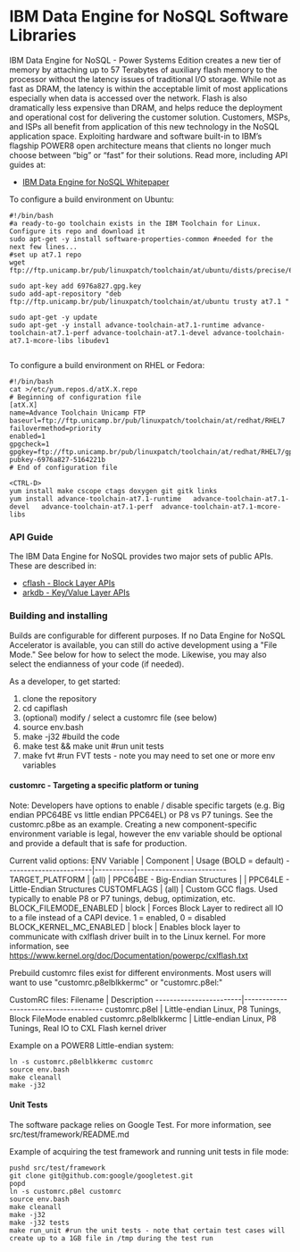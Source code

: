 IBM Data Engine for NoSQL Software Libraries
============================================

IBM Data Engine for NoSQL - Power Systems Edition creates a new tier of memory by attaching up to 57 Terabytes of auxiliary flash memory to the processor without the latency issues of traditional I/O storage. While not as fast as DRAM, the latency is within the acceptable limit of most applications especially when data is accessed over the network. Flash is also dramatically less expensive than DRAM, and helps reduce the deployment and operational cost for delivering the customer solution. Customers, MSPs, and ISPs all benefit from application of this new technology in the NoSQL application space. Exploiting hardware and software built-in to IBM’s flagship POWER8 open architecture means that clients no longer much choose between “big” or “fast” for their solutions.
Read more, including API guides at:

* [IBM Data Engine for NoSQL Whitepaper](http://ibm.biz/capiflash)

To configure a build environment on Ubuntu:
```
#!/bin/bash
#a ready-to-go toolchain exists in the IBM Toolchain for Linux. Configure its repo and download it
sudo apt-get -y install software-properties-common #needed for the next few lines...
#set up at7.1 repo
wget ftp://ftp.unicamp.br/pub/linuxpatch/toolchain/at/ubuntu/dists/precise/6976a827.gpg.key

sudo apt-key add 6976a827.gpg.key
sudo add-apt-repository "deb ftp://ftp.unicamp.br/pub/linuxpatch/toolchain/at/ubuntu trusty at7.1 "

sudo apt-get -y update
sudo apt-get -y install advance-toolchain-at7.1-runtime advance-toolchain-at7.1-perf advance-toolchain-at7.1-devel advance-toolchain-at7.1-mcore-libs libudev1
 
```

To configure a build environment on RHEL or Fedora:
```
#!/bin/bash
cat >/etc/yum.repos.d/atX.X.repo
# Beginning of configuration file
[atX.X]
name=Advance Toolchain Unicamp FTP
baseurl=ftp://ftp.unicamp.br/pub/linuxpatch/toolchain/at/redhat/RHEL7
failovermethod=priority
enabled=1
gpgcheck=1
gpgkey=ftp://ftp.unicamp.br/pub/linuxpatch/toolchain/at/redhat/RHEL7/gpg-pubkey-6976a827-5164221b
# End of configuration file

<CTRL-D>
yum install make cscope ctags doxygen git gitk links
yum install advance-toolchain-at7.1-runtime   advance-toolchain-at7.1-devel   advance-toolchain-at7.1-perf  advance-toolchain-at7.1-mcore-libs

```

### API Guide
The IBM Data Engine for NoSQL provides two major sets of public APIs. These are described in:
- [cflash - Block Layer APIs](src/block/README.md)
- [arkdb - Key/Value Layer APIs](src/kv/README.md)


### Building and installing

Builds are configurable for different purposes. If no Data Engine for NoSQL Accelerator is available, you can still do active development using a "File Mode." See below for how to select the mode. Likewise, you may also select the endianness of your code (if needed).

As a developer, to get started:
1. clone the repository
2. cd capiflash
3. (optional) modify / select a customrc file (see below)
4. source env.bash
5. make -j32 #build the code
6. make test && make unit #run unit tests
7. make fvt #run FVT tests - note you may need to set one or more env variables

#### customrc - Targeting a specific platform or tuning

Note: Developers have options to enable / disable specific targets (e.g. Big endian PPC64BE vs little endian PPC64EL) or P8 vs P7 tunings. See the customrc.p8be as an example. Creating a new component-specific environment variable is legal, however the env variable should be optional and provide a default that is safe for production.

Current valid options:
ENV Variable            | Component | Usage (BOLD = default) 
------------------------|-----------|-------------------------
TARGET_PLATFORM         | (all)     | PPC64BE - Big-Endian Structures
                        |           | PPC64LE - Little-Endian Structures
CUSTOMFLAGS             | (all)     | Custom GCC flags. Used typically to enable P8 or P7 tunings, debug, optimization, etc.
BLOCK_FILEMODE_ENABLED  | block     | Forces Block Layer to redirect all IO to a file instead of a CAPI device. 1 = enabled, 0 = disabled
BLOCK_KERNEL_MC_ENABLED | block     | Enables block layer to communicate with cxlflash driver built in to the Linux kernel. For more information, see https://www.kernel.org/doc/Documentation/powerpc/cxlflash.txt


Prebuild customrc files exist for different environments. Most users will want to use "customrc.p8elblkkermc" or "customrc.p8el:"

CustomRC files:
Filename                | Description
------------------------|--------------------------------------
customrc.p8el           | Little-endian Linux, P8 Tunings, Block FileMode enabled
customrc.p8elblkkermc   | Little-endian Linux, P8 Tunings, Real IO to CXL Flash kernel driver


Example on a POWER8 Little-endian system:
```
ln -s customrc.p8elblkkermc customrc
source env.bash
make cleanall
make -j32
```

#### Unit Tests

The software package relies on Google Test. For more information, see src/test/framework/README.md

Example of acquiring the test framework and running unit tests in file mode:
```
pushd src/test/framework
git clone git@github.com:google/googletest.git
popd
ln -s customrc.p8el customrc
source env.bash
make cleanall
make -j32
make -j32 tests
make run_unit #run the unit tests - note that certain test cases will create up to a 1GB file in /tmp during the test run

```
